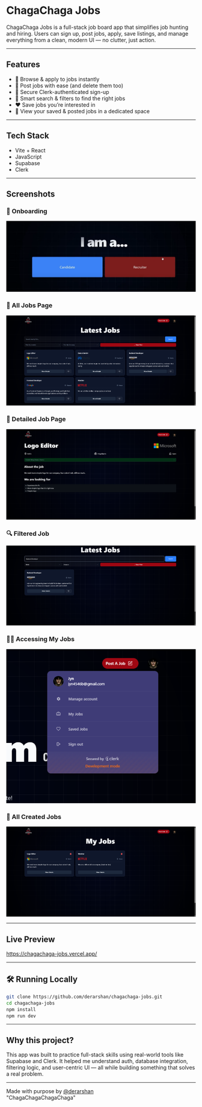 # ChagaChaga Jobs

ChagaChaga Jobs is a full-stack job board app that simplifies job hunting and hiring. Users can sign up, post jobs, apply, save listings, and manage everything from a clean, modern UI — no clutter, just action.

---

## Features

- 🔎 Browse & apply to jobs instantly
- 📝 Post jobs with ease (and delete them too)
- 🔐 Secure Clerk-authenticated sign-up
- 🎯 Smart search & filters to find the right jobs
- ❤️ Save jobs you’re interested in
- 🧾 View your saved & posted jobs in a dedicated space

---

## Tech Stack

- Vite + React
- JavaScript
- Supabase
- Clerk

---

## Screenshots

### 🧭 Onboarding
![Onboarding](screenshots/screenshot1.png) 
### 📄 All Jobs Page
![Jobs Page](screenshots/screenshot2.png)  
### 📜 Detailed Job Page
![Detailed Job Page](screenshots/screenshot3.png)
### 🔍 Filtered Job
![Filtered Job](screenshots/screenshot4.png)  
### 🧑‍💻 Accessing My Jobs
![Accessing My Jobs](screenshots/screenshot5.png)  
### 💯 All Created Jobs
![All Created Jobs](screenshots/screenshot6.png)  

---

## Live Preview

https://chagachaga-jobs.vercel.app/

---

## 🛠️ Running Locally

```bash
git clone https://github.com/derarshan/chagachaga-jobs.git
cd chagachaga-jobs
npm install
npm run dev
```

---

## Why this project?

This app was built to practice full-stack skills using real-world tools like Supabase and Clerk. It helped me understand auth, database integration, filtering logic, and user-centric UI — all while building something that solves a real problem.

---

Made with purpose by [@derarshan](https://github.com/derarshan)  
"ChagaChagaChagaChaga"

